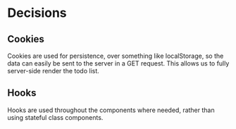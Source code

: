 # Decisions

## Cookies

Cookies are used for persistence, over something like localStorage, so the data can easily be sent to the server in a GET request. This allows us to fully server-side render the todo list.

## Hooks

Hooks are used throughout the components where needed, rather than using stateful class components.
